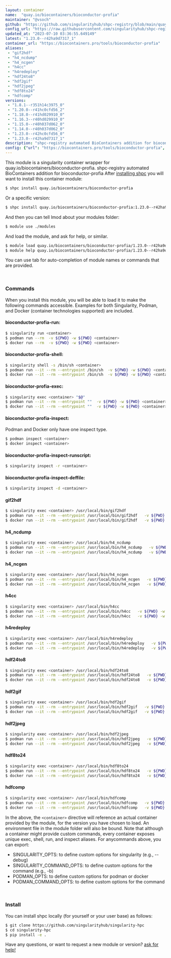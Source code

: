 ```yaml
---
layout: container
name:  "quay.io/biocontainers/bioconductor-profia"
maintainer: "@vsoch"
github: "https://github.com/singularityhub/shpc-registry/blob/main/quay.io/biocontainers/bioconductor-profia/container.yaml"
config_url: "https://raw.githubusercontent.com/singularityhub/shpc-registry/main/quay.io/biocontainers/bioconductor-profia/container.yaml"
updated_at: "2023-07-10 03:36:55.649149"
latest: "1.23.0--r42ha9d7317_1"
container_url: "https://biocontainers.pro/tools/bioconductor-profia"
aliases:
 - "gif2hdf"
 - "h4_ncdump"
 - "h4_ncgen"
 - "h4cc"
 - "h4redeploy"
 - "hdf24to8"
 - "hdf2gif"
 - "hdf2jpeg"
 - "hdf8to24"
 - "hdfcomp"
versions:
 - "1.8.1--r351h14c3975_0"
 - "1.20.0--r41hc0cfd56_2"
 - "1.18.0--r41hd029910_0"
 - "1.16.3--r40hd029910_0"
 - "1.15.0--r40h037d062_0"
 - "1.14.0--r40h037d062_0"
 - "1.23.0--r42hc0cfd56_0"
 - "1.23.0--r42ha9d7317_1"
description: "shpc-registry automated BioContainers addition for bioconductor-profia"
config: {"url": "https://biocontainers.pro/tools/bioconductor-profia", "maintainer": "@vsoch", "description": "shpc-registry automated BioContainers addition for bioconductor-profia", "latest": {"1.23.0--r42ha9d7317_1": "sha256:e97fe5a2943db3d27f8a33992ed49380faa213b176bf4ac65cd85d36897b067f"}, "tags": {"1.8.1--r351h14c3975_0": "sha256:c528818a2a6872f2fd7b17f6e056d49ac225b6f2a25f74af7f819ae879a024d2", "1.20.0--r41hc0cfd56_2": "sha256:35e344290c5c79874afafe9287d91884b6b165fd73e3459d78701c84d065dbe5", "1.18.0--r41hd029910_0": "sha256:5f5bbd2e84adf56ca4d7789a739a1964dae839bce6f253cd3f95b4669a87c69a", "1.16.3--r40hd029910_0": "sha256:cf153e4fd2e8e94f89dd3a0c9a3fbe1fb5e23f7b24325080a460de3104f8680d", "1.15.0--r40h037d062_0": "sha256:5dea3f4224a6182a4ebebd86a099dcd158554368ac9dc2d4867f0258be0da6db", "1.14.0--r40h037d062_0": "sha256:932d35b24caf31461f63b015891c7e3637192c07a6d7c8250c411e5cb2dc2bf6", "1.23.0--r42hc0cfd56_0": "sha256:bcbb14f2581178ccef50638879bf540667586688b267f52a1d10d0108255e542", "1.23.0--r42ha9d7317_1": "sha256:e97fe5a2943db3d27f8a33992ed49380faa213b176bf4ac65cd85d36897b067f"}, "docker": "quay.io/biocontainers/bioconductor-profia", "aliases": {"gif2hdf": "/usr/local/bin/gif2hdf", "h4_ncdump": "/usr/local/bin/h4_ncdump", "h4_ncgen": "/usr/local/bin/h4_ncgen", "h4cc": "/usr/local/bin/h4cc", "h4redeploy": "/usr/local/bin/h4redeploy", "hdf24to8": "/usr/local/bin/hdf24to8", "hdf2gif": "/usr/local/bin/hdf2gif", "hdf2jpeg": "/usr/local/bin/hdf2jpeg", "hdf8to24": "/usr/local/bin/hdf8to24", "hdfcomp": "/usr/local/bin/hdfcomp"}}
---
```


This module is a singularity container wrapper for quay.io/biocontainers/bioconductor-profia.
shpc-registry automated BioContainers addition for bioconductor-profia
After [installing shpc](#install) you will want to install this container module:


```bash
$ shpc install quay.io/biocontainers/bioconductor-profia
```

Or a specific version:

```bash
$ shpc install quay.io/biocontainers/bioconductor-profia:1.23.0--r42ha9d7317_1
```

And then you can tell lmod about your modules folder:

```bash
$ module use ./modules
```

And load the module, and ask for help, or similar.

```bash
$ module load quay.io/biocontainers/bioconductor-profia/1.23.0--r42ha9d7317_1
$ module help quay.io/biocontainers/bioconductor-profia/1.23.0--r42ha9d7317_1
```

You can use tab for auto-completion of module names or commands that are provided.

<br>

### Commands

When you install this module, you will be able to load it to make the following commands accessible.
Examples for both Singularity, Podman, and Docker (container technologies supported) are included.

#### bioconductor-profia-run:

```bash
$ singularity run <container>
$ podman run --rm  -v ${PWD} -w ${PWD} <container>
$ docker run --rm  -v ${PWD} -w ${PWD} <container>
```

#### bioconductor-profia-shell:

```bash
$ singularity shell -s /bin/sh <container>
$ podman run --it --rm --entrypoint /bin/sh  -v ${PWD} -w ${PWD} <container>
$ docker run --it --rm --entrypoint /bin/sh  -v ${PWD} -w ${PWD} <container>
```

#### bioconductor-profia-exec:

```bash
$ singularity exec <container> "$@"
$ podman run --it --rm --entrypoint ""  -v ${PWD} -w ${PWD} <container> "$@"
$ docker run --it --rm --entrypoint ""  -v ${PWD} -w ${PWD} <container> "$@"
```

#### bioconductor-profia-inspect:

Podman and Docker only have one inspect type.

```bash
$ podman inspect <container>
$ docker inspect <container>
```

#### bioconductor-profia-inspect-runscript:

```bash
$ singularity inspect -r <container>
```

#### bioconductor-profia-inspect-deffile:

```bash
$ singularity inspect -d <container>
```


#### gif2hdf

```bash
$ singularity exec <container> /usr/local/bin/gif2hdf
$ podman run --it --rm --entrypoint /usr/local/bin/gif2hdf   -v ${PWD} -w ${PWD} <container> -c " $@"
$ docker run --it --rm --entrypoint /usr/local/bin/gif2hdf   -v ${PWD} -w ${PWD} <container> -c " $@"
```


#### h4_ncdump

```bash
$ singularity exec <container> /usr/local/bin/h4_ncdump
$ podman run --it --rm --entrypoint /usr/local/bin/h4_ncdump   -v ${PWD} -w ${PWD} <container> -c " $@"
$ docker run --it --rm --entrypoint /usr/local/bin/h4_ncdump   -v ${PWD} -w ${PWD} <container> -c " $@"
```


#### h4_ncgen

```bash
$ singularity exec <container> /usr/local/bin/h4_ncgen
$ podman run --it --rm --entrypoint /usr/local/bin/h4_ncgen   -v ${PWD} -w ${PWD} <container> -c " $@"
$ docker run --it --rm --entrypoint /usr/local/bin/h4_ncgen   -v ${PWD} -w ${PWD} <container> -c " $@"
```


#### h4cc

```bash
$ singularity exec <container> /usr/local/bin/h4cc
$ podman run --it --rm --entrypoint /usr/local/bin/h4cc   -v ${PWD} -w ${PWD} <container> -c " $@"
$ docker run --it --rm --entrypoint /usr/local/bin/h4cc   -v ${PWD} -w ${PWD} <container> -c " $@"
```


#### h4redeploy

```bash
$ singularity exec <container> /usr/local/bin/h4redeploy
$ podman run --it --rm --entrypoint /usr/local/bin/h4redeploy   -v ${PWD} -w ${PWD} <container> -c " $@"
$ docker run --it --rm --entrypoint /usr/local/bin/h4redeploy   -v ${PWD} -w ${PWD} <container> -c " $@"
```


#### hdf24to8

```bash
$ singularity exec <container> /usr/local/bin/hdf24to8
$ podman run --it --rm --entrypoint /usr/local/bin/hdf24to8   -v ${PWD} -w ${PWD} <container> -c " $@"
$ docker run --it --rm --entrypoint /usr/local/bin/hdf24to8   -v ${PWD} -w ${PWD} <container> -c " $@"
```


#### hdf2gif

```bash
$ singularity exec <container> /usr/local/bin/hdf2gif
$ podman run --it --rm --entrypoint /usr/local/bin/hdf2gif   -v ${PWD} -w ${PWD} <container> -c " $@"
$ docker run --it --rm --entrypoint /usr/local/bin/hdf2gif   -v ${PWD} -w ${PWD} <container> -c " $@"
```


#### hdf2jpeg

```bash
$ singularity exec <container> /usr/local/bin/hdf2jpeg
$ podman run --it --rm --entrypoint /usr/local/bin/hdf2jpeg   -v ${PWD} -w ${PWD} <container> -c " $@"
$ docker run --it --rm --entrypoint /usr/local/bin/hdf2jpeg   -v ${PWD} -w ${PWD} <container> -c " $@"
```


#### hdf8to24

```bash
$ singularity exec <container> /usr/local/bin/hdf8to24
$ podman run --it --rm --entrypoint /usr/local/bin/hdf8to24   -v ${PWD} -w ${PWD} <container> -c " $@"
$ docker run --it --rm --entrypoint /usr/local/bin/hdf8to24   -v ${PWD} -w ${PWD} <container> -c " $@"
```


#### hdfcomp

```bash
$ singularity exec <container> /usr/local/bin/hdfcomp
$ podman run --it --rm --entrypoint /usr/local/bin/hdfcomp   -v ${PWD} -w ${PWD} <container> -c " $@"
$ docker run --it --rm --entrypoint /usr/local/bin/hdfcomp   -v ${PWD} -w ${PWD} <container> -c " $@"
```



In the above, the `<container>` directive will reference an actual container provided
by the module, for the version you have chosen to load. An environment file in the
module folder will also be bound. Note that although a container
might provide custom commands, every container exposes unique exec, shell, run, and
inspect aliases. For anycommands above, you can export:

 - SINGULARITY_OPTS: to define custom options for singularity (e.g., --debug)
 - SINGULARITY_COMMAND_OPTS: to define custom options for the command (e.g., -b)
 - PODMAN_OPTS: to define custom options for podman or docker
 - PODMAN_COMMAND_OPTS: to define custom options for the command

<br>

### Install

You can install shpc locally (for yourself or your user base) as follows:

```bash
$ git clone https://github.com/singularityhub/singularity-hpc
$ cd singularity-hpc
$ pip install -e .
```

Have any questions, or want to request a new module or version? [ask for help!](https://github.com/singularityhub/singularity-hpc/issues)